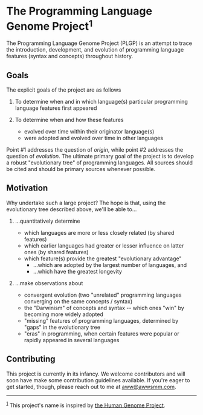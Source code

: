 # The Programming Language Genome Project<a name="footnote1"><sup>1</sup></a>

The Programming Language Genome Project (PLGP) is an attempt to trace the introduction, development, and evolution of programming language features (syntax and concepts) throughout history.

## Goals

The explicit goals of the project are as follows

1. To determine when and in which language(s) particular programming language features first appeared
    
2. To determine when and how these features
    - evolved over time within their originator language(s)
    - were adopted and evolved over time in other languages

Point #1 addresses the question of _origin_, while point #2 addresses the question of _evolution_. The ultimate primary goal of the project is to develop a robust "evolutionary tree" of programming languages. All sources should be cited and should be primary sources whenever possible.

## Motivation

Why undertake such a large project? The hope is that, using the evolutionary tree described above, we'll be able to...

1. ...quantitatively determine
    - which languages are more or less closely related (by shared features)
    - which earlier languages had greater or lesser influence on latter ones (by shared features)
    - which feature(s) provide the greatest "evolutionary advantage"
        - ...which are adopted by the largest number of languages, and
        - ...which have the greatest longevity

2. ...make observations about
    - convergent evolution (two "unrelated" programming languages converging on the same concepts / syntax)
    - the "Darwinism" of concepts and syntax -- which ones "win" by becoming more widely adopted
    - "missing" features of programming languages, determined by "gaps" in the evolutionary tree
    - "eras" in programming, when certain features were popular or rapidly appeared in several languages

## Contributing

This project is currently in its infancy. We welcome contributors and will soon have make some contribution guidelines available. If you're eager to get started, though, please reach out to me at aww@awwsmm.com.

---

<sup>[1](#footnote1)</sup> This project's name is inspired by [the Human Genome Project](https://en.wikipedia.org/wiki/Human_Genome_Project).
